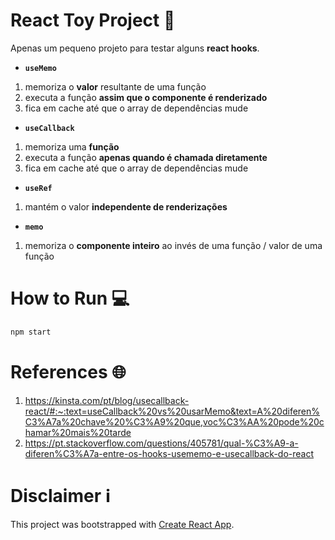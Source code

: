 # React Toy Project 🧸

Apenas um pequeno projeto para testar alguns **react hooks**.

* **`useMemo`**
1. memoriza o **valor** resultante de uma função
2. executa a função **assim que o componente é renderizado**
3. fica em cache até que o array de dependências mude

* **`useCallback`**
1. memoriza uma **função**
2. executa a função **apenas quando é chamada diretamente**
3. fica em cache até que o array de dependências mude

* **`useRef`**
1. mantém o valor **independente de renderizações**

* **`memo`**
1. memoriza o **componente inteiro** ao invés de uma função / valor de uma função


# How to Run 💻

```js
npm start
```


# References 🌐

1. https://kinsta.com/pt/blog/usecallback-react/#:~:text=useCallback%20vs%20usarMemo&text=A%20diferen%C3%A7a%20chave%20%C3%A9%20que,voc%C3%AA%20pode%20chamar%20mais%20tarde
2. https://pt.stackoverflow.com/questions/405781/qual-%C3%A9-a-diferen%C3%A7a-entre-os-hooks-usememo-e-usecallback-do-react



# Disclaimer ℹ️

This project was bootstrapped with [Create React App](https://github.com/facebook/create-react-app).
